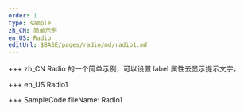 ```yaml
---
order: 1
type: sample
zh_CN: 简单示例
en_US: Radio
editUrl: $BASE/pages/radio/md/radio1.md
---
```


+++ zh_CN
Radio 的一个简单示例，可以设置 label 属性去显示提示文字。

+++ en_US
Radio1

+++ SampleCode
fileName: Radio1
